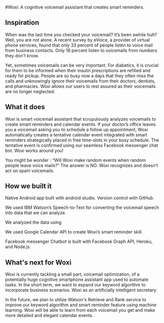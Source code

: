 #Woxi: A cognitive voicemail assistant that creates smart reminders. 
## Inspiration
When was the last time you checked your voicemail? It’s been awhile huh? Well, you are not alone. A recent survey by eVoice, a provider of virtual phone services, found that only 33 percent of people listen to voice mail from business contacts. Only 18 percent listen to voicemails from numbers they don't know. 

Yet, sometimes voicemails can be very important. For diabetics, it is crucial for them to be informed when their insulin prescriptions are refilled and ready for pickup. People are so busy now a days that they often miss the calls and unknowingly ignore their voicemails from their doctors, dentists, and pharmacies. Woxi allows our users to rest assured as their voicemails are no longer neglected. 

## What it does

Woxi is smart voicemail assistant that scrupulously analyzes voicemails to create smart reminders and calendar events. If your doctor’s office leaves you a voicemail asking you to schedule a follow up appointment, Woxi automatically creates a tentative calendar event integrated with smart reminders strategically placed in free time-slots in your busy schedule. The tentative event is confirmed using our seamless Facebook messenger chat bot. Woxi works around you! 

You might be wonder : “Will Woxi make random events when random people leave voice mails?” The answer is NO. Woxi recognizes and doesn’t act on spam voicemails.

## How we built it

Native Android app built with android studio. Version control with GitHub.

We used IBM Watson’s Speech-to-Text for converting the voicemail speech into data that we can analyze.

We analyzed the data using 

We used Google Calendar API to create Woxi’s smart reminder skill. 

Facebook messenger Chatbot is built with Facebook Graph API, Heroku, and Node.js.


## What's next for Woxi

Woxi is currently tackling a small part, voicemail optimization, of a potentially huge cognitive smartphone assistant app used to automate tasks. In the short term, we want to expand our keyword algorithm to incorporate business scenarios. Woxi as an artificially intelligent secretary. 

In the future, we plan to utilize Watson's Retrieve and Rank service to improve our keyword algorithm and smart reminder feature using machine learning. Woxi will be able to learn from each voicemail you get and make more detailed and elegant calendar events.

